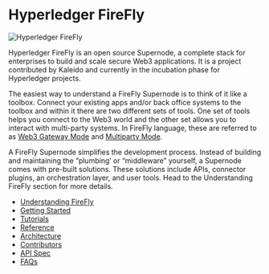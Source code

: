 # Hyperledger FireFly

![Hyperledger FireFly](./images/hyperledger_firefly_social.png)

Hyperledger FireFly is an open source Supernode, a complete stack for enterprises to build and scale secure Web3 applications. It is a project contributed by Kaleido and currently in the incubation phase for Hyperledger projects.

The easiest way to understand a FireFly Supernode is to think of it like a toolbox. Connect your existing apps and/or back office systems to the toolbox and within it there are two different sets of tools. One set of tools helps you connect to the Web3 world and the other set allows you to interact with multi-party systems. In FireFly language, these are referred to as [Web3 Gateway Mode](./overview/firefly_modes/gateway_mode.html) and [Multiparty Mode](./overview/firefly_modes/multiparty_mode.html).

A FireFly Supernode simplifies the development process. Instead of building and maintaining the “plumbing’ or “middleware” yourself, a Supernode comes with pre-built solutions. These solutions include APIs, connector plugins, an orchestration layer, and user tools. Head to the Understanding FireFly section for more details.

- [Understanding FireFly](./overview/)
- [Getting Started](./gettingstarted/)
- [Tutorials](./tutorials/)
- [Reference](./reference/)
- [Architecture](./architecture/)
- [Contributors](./contributors/)
- [API Spec](./swagger/swagger.html)
- [FAQs](./faqs/)